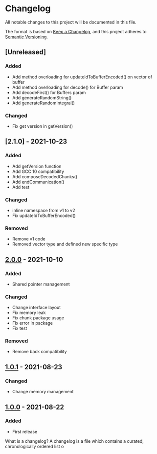 # Changelog
All notable changes to this project will be documented in this file.

The format is based on [Keep a Changelog](https://keepachangelog.com/en/1.0.0/),
and this project adheres to [Semantic Versioning](https://semver.org/spec/v2.0.0.html).

## [Unreleased]
### Added
 - Add method overloading for updateIdToBufferEncoded() on vector of buffer
 - Add method overloading for decode() for Buffer param
 - Add decodeFirst() for Buffers param
 - Add generateRandomString()
 - Add generateRandomIntegral()
### Changed
 - Fix get version in getVersion()

## [2.1.0] - 2021-10-23
### Added
 - Add getVersion function
 - Add GCC 10 compatibility
 - Add composeDecodedChunks()
 - Add endCommunication()
 - Add test 
### Changed
 - inline namespace from v1 to v2
 - Fix updateIdToBufferEncoded()
### Removed
 - Remove v1 code
 - Removed vector type and defined new specific type
 
## [2.0.0] - 2021-10-10
### Added
 - Shared pointer management
### Changed
 - Change interface layout
 - Fix memory leak
 - Fix chunk package usage
 - Fix error in package
 - Fix test
### Removed
 - Remove back compatibility

## [1.0.1] - 2021-08-23
### Changed
 - Change memory management 

## [1.0.0] - 2021-08-22
### Added
 - First release 
 
[2.0.0]: https://github.com/HappyGardenPI/happy-gardenpi-protocol/releases/tag/v2.0.0
[1.0.1]: https://github.com/HappyGardenPI/happy-gardenpi-protocol/releases/tag/v1.0.1
[1.0.0]: https://github.com/HappyGardenPI/happy-gardenpi-protocol/releases/tag/v1.0.0
What is a changelog?
A changelog is a file which contains a curated, chronologically ordered list o